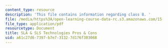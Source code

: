 ```yaml
---
content_type: resource
description: 'This file contains information regarding class 8. '
file: /media/https%3A/open-learning-course-data-rc.s3.amazonaws.com/15-783j-product-design-and-development-spring-2006/a61c27d67397b7e731327d176f303068_cls8_prototyping.pdf
file_type: application/pdf
resourcetype: Document
title: SLA & SLS Technologies Pros & Cons
uid: a61c27d6-7397-b7e7-3132-7d176f303068
---
```

